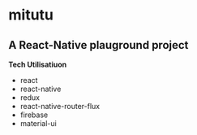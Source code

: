 # mitutu

## A React-Native plauground project

**Tech Utilisatiuon**

- react
- react-native
- redux
- react-native-router-flux
- firebase
- material-ui
